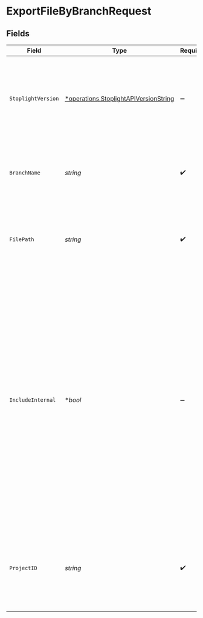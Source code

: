 # ExportFileByBranchRequest


## Fields

| Field                                                                                                                                                                                                                                                                                                                                | Type                                                                                                                                                                                                                                                                                                                                 | Required                                                                                                                                                                                                                                                                                                                             | Description                                                                                                                                                                                                                                                                                                                          | Example                                                                                                                                                                                                                                                                                                                              |
| ------------------------------------------------------------------------------------------------------------------------------------------------------------------------------------------------------------------------------------------------------------------------------------------------------------------------------------ | ------------------------------------------------------------------------------------------------------------------------------------------------------------------------------------------------------------------------------------------------------------------------------------------------------------------------------------ | ------------------------------------------------------------------------------------------------------------------------------------------------------------------------------------------------------------------------------------------------------------------------------------------------------------------------------------ | ------------------------------------------------------------------------------------------------------------------------------------------------------------------------------------------------------------------------------------------------------------------------------------------------------------------------------------ | ------------------------------------------------------------------------------------------------------------------------------------------------------------------------------------------------------------------------------------------------------------------------------------------------------------------------------------ |
| `StoplightVersion`                                                                                                                                                                                                                                                                                                                   | [*operations.StoplightAPIVersionString](../../models/operations/stoplightapiversionstring.md)                                                                                                                                                                                                                                        | :heavy_minus_sign:                                                                                                                                                                                                                                                                                                                   | A string representing the Stoplight API version that is being requested. If not supplied: TODO document policy                                                                                                                                                                                                                       | 2022-12-05                                                                                                                                                                                                                                                                                                                           |
| `BranchName`                                                                                                                                                                                                                                                                                                                         | *string*                                                                                                                                                                                                                                                                                                                             | :heavy_check_mark:                                                                                                                                                                                                                                                                                                                   | A reference to a branch tracked by a Stoplight project. Must be percent encoded.                                                                                                                                                                                                                                                     |                                                                                                                                                                                                                                                                                                                                      |
| `FilePath`                                                                                                                                                                                                                                                                                                                           | *string*                                                                                                                                                                                                                                                                                                                             | :heavy_check_mark:                                                                                                                                                                                                                                                                                                                   | A path to a file in a Stoplight project. Use forward slashes (`/`) to separate path directories.                                                                                                                                                                                                                                     |                                                                                                                                                                                                                                                                                                                                      |
| `IncludeInternal`                                                                                                                                                                                                                                                                                                                    | **bool*                                                                                                                                                                                                                                                                                                                              | :heavy_minus_sign:                                                                                                                                                                                                                                                                                                                   | When `false`, indicates that any declaration (schema, operation, property, etc.) in the OpenAPI or JSON Schema marked with the `x-internal` extension property set to `true` will be omitted from the exported file. Setting this parameter to `true` with an anonymous or workspace guest user caller results in an error response. |                                                                                                                                                                                                                                                                                                                                      |
| `ProjectID`                                                                                                                                                                                                                                                                                                                          | *string*                                                                                                                                                                                                                                                                                                                             | :heavy_check_mark:                                                                                                                                                                                                                                                                                                                   | A string that uniquely identifies a Stoplight Project resource. This can be found in the [Project Settings](https://docs.stoplight.io/docs/platform/252039ebe8fb2-project-settings) page.                                                                                                                                            |                                                                                                                                                                                                                                                                                                                                      |